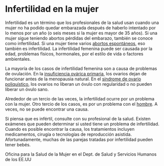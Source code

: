 Infertilidad en la mujer
========================


Infertilidad es un término que los profesionales de la salud usan cuando una mujer no ha podido quedar embarazada después de haberlo intentado por lo menos por un año (o seis meses si la mujer es mayor de 35 años). Si una mujer sigue teniendo abortos pérdidas del embarazo, también se conoce como infertilidad. Si una mujer tiene varios [abortos espontáneos](https://medlineplus.gov/spanish/miscarriage.html), eso también es infertilidad. La infertilidad femenina puede ser causada por la edad, problemas físicos, hormonales, por el estilo de vida o factores ambientales.


La mayoría de los casos de infertilidad femenina son a causa de problemas de ovulación. En la [insuficiencia ovárica primaria](https://medlineplus.gov/spanish/primaryovarianinsufficiency.html), los ovarios dejan de funcionar antes de la menopausia natural. En el [síndrome de ovario poliquístico](https://medlineplus.gov/spanish/polycysticovarysyndrome.html), los ovarios no liberan un óvulo con regularidad o no pueden liberar un óvulo sano.


Alrededor de un tercio de las veces, la infertilidad ocurre por un problema con la mujer. Otro tercio de los casos, es por un problema con el [hombre](https://medlineplus.gov/spanish/maleinfertility.html). A veces, no se puede encontrar una causa. 


Si piensa que es infértil, consulte con su profesional de la salud. Existen exámenes que pueden determinar si usted tiene un problema de infertilidad. Cuando es posible encontrar la causa, los tratamientos incluyen medicamentos, cirugía o tecnologías de reproducción asistida. Afortunadamente, muchas de las parejas tratadas por infertilidad pueden tener bebés. 


Oficina para la Salud de la Mujer en el Dept. de Salud y Servicios Humanos de los EE.UU


